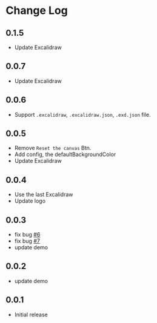 # Change Log

## 0.1.5

-   Update Excalidraw

## 0.0.7

-   Update Excalidraw

## 0.0.6

-   Support `.excalidraw`, `.excalidraw.json`, `.exd.json` file.

## 0.0.5

-   Remove `Reset the canvas` Btn.
-   Add config, the defaultBackgroundColor
-   Update Excalidraw

## 0.0.4

-   Use the last Excalidraw
-   Update logo

## 0.0.3

-   fix bug [#6](https://github.com/jkchao/vscode-excalidraw/issues/6)
-   fix bug [#7](https://github.com/jkchao/vscode-excalidraw/issues/7)
-   update demo

## 0.0.2

-   update demo

## 0.0.1

-   Initial release
